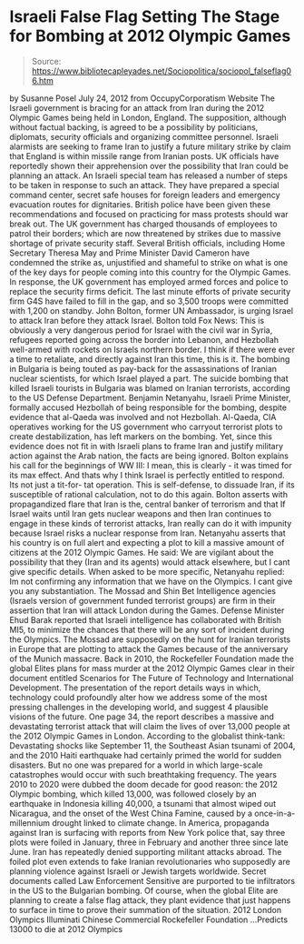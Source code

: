 # Israeli False Flag Setting The Stage for Bombing at 2012 Olympic Games

> Source: https://www.bibliotecapleyades.net/Sociopolitica/sociopol_falseflag06.htm

by Susanne Posel
July 24, 2012
from
OccupyCorporatism Website
The
Israeli government is bracing for an attack from Iran during the 2012
Olympic Games being held in London, England.
The supposition, although
without factual backing, is agreed to be a possibility by politicians,
diplomats, security officials and organizing committee personnel.
Israeli alarmists are seeking to frame Iran
to justify a future military
strike by claim that England is within missile range from Iranian posts. UK
officials have reportedly shown their apprehension over the possibility that
Iran could be planning an attack.
An Israeli special team has released a number of steps to be taken in
response to such an attack. They have prepared a special command center,
secret safe houses for foreign leaders and emergency evacuation routes for
dignitaries.
British police have been given these recommendations and focused on
practicing for mass protests should war break out.
The UK government has charged thousands of employees to patrol their
borders; which are now
threatened by strikes due to massive shortage of
private security staff.
Several British officials, including Home Secretary Theresa May and Prime
Minister David Cameron have condemned the strike as,
unjustified and
shameful
to strike on what is one of the key days for people coming into
this country for the Olympic Games.
In response, the UK government has employed armed forces and police to
replace the security firms deficit. The last minute efforts of private
security firm G4S have failed to fill in the gap, and so 3,500 troops were
committed with 1,200 on standby.
John Bolton, former UN Ambassador, is urging Israel to attack Iran before
they attack Israel.
Bolton
told Fox News:
This is obviously a very dangerous period for Israel
with the civil war in Syria, refugees reported going across the border into
Lebanon, and Hezbollah well-armed with rockets on Israels northern border.
I think if there were ever a time to retaliate, and directly against Iran
this time, this is it.
The bombing in Bulgaria is being touted as pay-back for the assassinations
of Iranian nuclear scientists, for which Israel played a part.
The suicide bombing that killed Israeli tourists in Bulgaria was blamed on
Iranian terrorists,
according to the US Defense Department.
Benjamin Netanyahu, Israeli Prime Minister, formally accused Hezbollah of
being responsible for the bombing, despite evidence that al-Qaeda was
involved and not Hezbollah. Al-Qaeda, CIA operatives working for the US
government who carryout terrorist plots to create destabilization, has left
markers on the bombing.
Yet, since this evidence does not fit in with
Israeli plans to frame Iran and justify military action against the Arab
nation, the facts are being ignored.
Bolton explains his call for the beginnings of WW III:
I mean, this is
clearly - it was timed for its max effect. And thats why I think Israel is
perfectly entitled to respond. Its not just a tit-for- tat operation. This
is self-defense, to dissuade Iran, if its susceptible of rational
calculation, not to do this again.
Bolton asserts with propagandized flare that Iran is the,
central banker of
terrorism and that If Israel waits until Iran gets nuclear weapons and
then Iran continues to engage in these kinds of terrorist attacks, Iran
really can do it with impunity because Israel risks a nuclear response from
Iran.
Netanyahu asserts that his country is on full alert and expecting a plot to
kill a massive amount of citizens at the 2012 Olympic Games.
He said:
We
are vigilant about the possibility that they (Iran and its agents) would
attack elsewhere, but I cant give specific details.
When asked to be more specific, Netanyahu replied:
Im not confirming any
information that we have on the Olympics. I cant give you any
substantiation.
The Mossad and Shin Bet Intelligence agencies (Israels version of
government funded terrorist groups) are firm in their assertion that Iran
will attack London during the Games.
Defense Minister Ehud Barak reported
that Israeli intelligence has collaborated with British MI5,
to minimize the
chances that there will be any sort of incident during the Olympics.
The Mossad are supposedly
on the hunt for Iranian terrorists in Europe that
are plotting to attack the Games because of the anniversary of the Munich
massacre.
Back in 2010, the
Rockefeller Foundation made the global Elites plans for
mass murder at the 2012 Olympic Games clear in their document entitled
Scenarios for The
Future of Technology and International Development.
The
presentation of the report details ways in which,
technology could profoundly alter how we
address some of the most pressing challenges in the developing world, and
suggest 4 plausible visions of the future.
One page 34,
the report
describes a massive and devastating terrorist attack that will claim the
lives of over 13,000 people at the 2012 Olympic Games in London.
According to the globalist think-tank:
Devastating shocks like September
11, the Southeast Asian tsunami of 2004, and the 2010 Haiti earthquake had
certainly primed the world for sudden disasters.
But no one was prepared for
a world in which large-scale catastrophes would occur with such breathtaking
frequency.
The years 2010 to 2020 were dubbed the doom decade for good
reason: the 2012 Olympic bombing, which killed 13,000, was followed closely
by an earthquake in Indonesia killing 40,000, a tsunami that almost wiped
out Nicaragua, and the onset of the West China Famine, caused by a
once-in-a-millennium drought linked to climate change.
In America,
propaganda against Iran is surfacing with reports from New York
police that,
say three plots were foiled in January, three in February and
another three since late June. Iran has repeatedly denied supporting
militant attacks abroad.
The foiled plot even extends to fake Iranian revolutionaries who supposedly
are planning violence against Israeli or Jewish targets worldwide. Secret
documents called Law Enforcement Sensitive are purported to tie
infiltrators in the US to the Bulgarian bombing.
Of course, when the global Elite are planning to create a false flag attack,
they plant evidence that just happens to surface in time to prove their
summation of the situation.
2012 London Olympics
Illuminati Chinese Commercial
Rockefeller Foundation
...Predicts 13000 to die at 2012
Olympics
